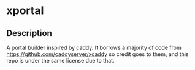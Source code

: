 # xportal

## Description

A portal builder inspired by caddy. It borrows a majority of code from https://github.com/caddyserver/xcaddy so credit goes to them, and this repo is under the same license due to that.